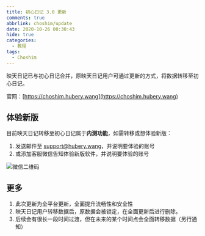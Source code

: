 ```yaml
---
title: 初心日记 3.0 更新
comments: true
abbrlink: choshim/update
date: 2020-10-26 00:30:43
hide: true
categories:
  - 教程
tags:
  - Choshim
---
```


映天日记已与初心日记合并，原映天日记用户可通过更新的方式，将数据转移至初心日记。

官网：[https://choshim.hubery.wang](https://choshim.hubery.wang)

<!--more-->

## 体验新版

目前映天日记转移至初心日记属于**内测功能**，如需转移或想体验新版：

1. 发送邮件至 [support@hubery.wang](support@hubery.wang)，并说明要体验的账号
2. 或添加客服微信告知体验新版软件，并说明要体验的账号

![微信二维码](/imgs/qr/weixin.jpg)

## 更多

1. 此次更新为全平台更新，全面提升流畅性和安全性
1. 映天日记用户转移数据后，原数据会被锁定，在全面更新后进行删除。
1. 后续会有很长一段时间过渡，但在未来的某个时间点会全面转移数据（另行通知）
